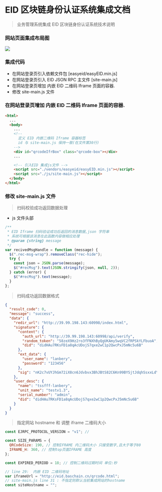 # EID 区块链身份认证系统集成文档

> 业务管理系统集成 EID 区块链身份认证系统技术说明

### 网站页面集成布局图

![](/assets/img/eid_screen.png)

### 集成代码

- 在网站登录页引入依赖文件包 [easyeid/easyEID.min.js]
- 在网站登录页引入 EID JSON RPC 主文件 [site-main.js]
- 在网站登录页增加 内嵌 EID 二维码 Iframe 页面的容器.
- 修改 site-main.js 文件

### 在网站登录页增加 内嵌 EID 二维码 Iframe 页面的容器.

```html
<html>
  ...
  <body>
    ...
    <!--
      定义 EID 内嵌二维码 Iframe 容器标签
      id 与 site-main.js 保持一致(在文件第30行)
    -->
    <div id="qrcodeIfrBox" class="qrcode-box"></div>
    ...

    <!-- 引入EID 集成js文件 -->
    <script src="./vendors/easyeid/easyEID.min.js"></script>
    <script src="./js/site-main.js"></script>
  </body>
</html>
```

### 修改 site-main.js 文件

> 扫码校验成功返回数据处理

- js 文件头部

```javascript
/**
 * EID Iframe 扫码验证成功后返回的消息数据,json 字符串
 * 系统可根据该消息在此函数内容做相应处理
 * @param {string} message
 */
var recivedMsgHandle = function (message) {
  $(".rec-msg-wrap").removeClass("rec-hide");
  try {
    const json = JSON.parse(message);
    $("#recMsg").text(JSON.stringify(json, null, 2));
  } catch (error) {
    $("#recMsg").text(message);
  }
};
```

> 扫码成功返回数据格式

```json
{
  "result_code": 0,
  "message": "success",
  "data": {
    "redir_url": "http://39.99.198.143:60998/index.html",
    "signature": {
      "content": {
        "auth_url": "http://39.99.198.143:60998/api/verify",
        "random_token": "58zeX9Hz2ro3fFNXhByQgUKAmy5wqVC2fRPSkYLFbuoA",
        "did": "didHAu7RKsFD1a8qAcUDojS7qxe2wC1p2QwcPxJ5mNc5u6B"
      },
      "ext_data": {
        "user_name": "lanbery",
        "password": "123456"
      },
      "sig": "nK2c7vUYJhGm72iX8cn6Jdvbvx3BhJBtS82C6Kn99BYSjtJdqhSsxxLdY4hjSRPbYgEQ6jFhHxcqzvfB7sQgGf9"
    },
    "user_desc": {
      "name": "tssfff-lanbery",
      "unit_name": "testv1.3",
      "serial_number": "admin",
      "did": "didHAu7RKsFD1a8qAcUDojS7qxe2wC1p2QwcPxJ5mNc5u6B"
    }
  }
}
```

> 指定网站 hostname 和 调整 iframe 二维码大小

```javascript
const EJRPC_PROTOCOL_VERSION = "v1"; //

const SIZE_PARAMS = {
  QRCodeSize: 190, // 控制IFRAME 内二维码大小 只接受数字,且大于等于80
  IFRAME_H: 360, // 控制top页面IFRAME 高度
};

const EXPIRED_PERIOD = 18; // 控制二维码过期时间 单位:秒

// line 29:  内嵌 EID 二维码地址
var iframeUrl = "http://eid.baschain.cn/qrcode.html";
// site-main.js line 31 : 不指定则默认当前集成网站的hostname
const siteHostname = "";
```
